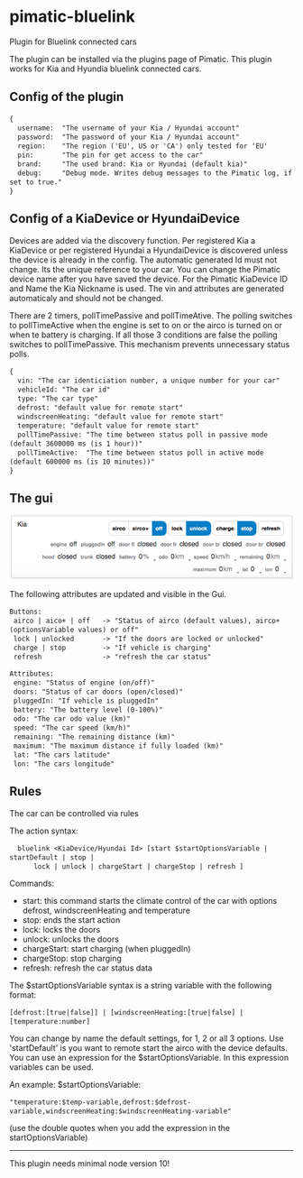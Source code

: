 # pimatic-bluelink
Plugin for Bluelink connected cars

The plugin can be installed via the plugins page of Pimatic.
This plugin works for Kia and Hyundia bluelink connected cars.

## Config of the plugin
```
{
  username:  "The username of your Kia / Hyundai account"
  password:  "The password of your Kia / Hyundai account"
  region:    "The region ('EU', US or 'CA') only tested for 'EU'
  pin:       "The pin for get access to the car"
  brand:     "The used brand: Kia or Hyundai (default kia)"
  debug:     "Debug mode. Writes debug messages to the Pimatic log, if set to true."
}
```

## Config of a KiaDevice or HyundaiDevice

Devices are added via the discovery function. Per registered Kia a KiaDevice or per registered Hyundai a HyundaiDevice is discovered unless the device is already in the config.
The automatic generated Id must not change. Its the unique reference to your car. You can change the Pimatic device name after you have saved the device. For the Pimatic KiaDevice ID and Name the Kia Nickname is used. The vin and attributes are generated automaticaly and should not be changed.

There are 2 timers, pollTimePassive and pollTimeAtive. The polling switches to pollTimeActive when the engine is set to on or the airco is turned on or when te battery is charging. If all those 3 conditions are false the polling switches to pollTimePassive. This mechanism prevents unnecessary status polls.

```
{
  vin: "The car identiciation number, a unique number for your car"
  vehicleId: "The car id"
  type: "The car type"
  defrost: "default value for remote start"
  windscreenHeating: "default value for remote start"
  temperature: "default value for remote start"
  pollTimePassive: "The time between status poll in passive mode (default 3600000 ms (is 1 hour))"
  pollTimeActive:  "The time between status poll in active mode (default 600000 ms (is 10 minutes))"
}
```
## The gui
![](/assets/bluelink.png)

The following attributes are updated and visible in the Gui.

```
Buttons:
 airco | aico+ | off   -> "Status of airco (default values), airco+ (optionsVariable values) or off"
 lock | unlocked       -> "If the doors are locked or unlocked"
 charge | stop         -> "If vehicle is charging"
 refresh               -> "refresh the car status"
```

```
Attributes:
 engine: "Status of engine (on/off)"
 doors: "Status of car doors (open/closed)"
 pluggedIn: "If vehicle is pluggedIn"
 battery: "The battery level (0-100%)"
 odo: "The car odo value (km)"
 speed: "The car speed (km/h)"
 remaining: "The remaining distance (km)"
 maximum: "The maximum distance if fully loaded (km)"
 lat: "The cars latitude"
 lon: "The cars longitude"
```

## Rules

The car can be controlled via rules

The action syntax:
```
  bluelink <KiaDevice/Hyundai Id> [start $startOptionsVariable | startDefault | stop |
      lock | unlock | chargeStart | chargeStop | refresh ]
```
Commands:
- start: this command starts the climate control of the car with options defrost, windscreenHeating and temperature
- stop: ends the start action
- lock: locks the doors
- unlock: unlocks the doors
- chargeStart: start charging (when pluggedIn)
- chargeStop: stop charging
- refresh: refresh the car status data

The $startOptionsVariable syntax is a string variable with the following format:
```
[defrost:[true|false]] | [windscreenHeating:[true|false] | [temperature:number]
```
You can change by name the default settings, for 1, 2 or all 3 options.
Use 'startDefault' is you want to remote start the airco with the device defaults.
You can use an expression for the $startOptionsVariable. In this expression variables can be used.

An example: $startOptionsVariable: 
```
"temperature:$temp-variable,defrost:$defrost-variable,windscreenHeating:$windscreenHeating-variable"
```
(use the double quotes when you add the expression in the startOptionsVariable)


----
This plugin needs minimal node version 10!
